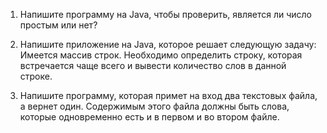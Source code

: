 1. Напишите программу на Java, чтобы проверить, является ли число простым или нет?

2. Напишите приложение на Java, которое решает следующую задачу: Имеется массив строк. Необходимо определить строку, которая встречается чаще всего и вывести количество слов в данной строке.

3. Напишите программу, которая примет на вход два текстовых файла, а вернет один. Содержимым этого файла должны быть слова, которые одновременно есть и в первом и во втором файле.


